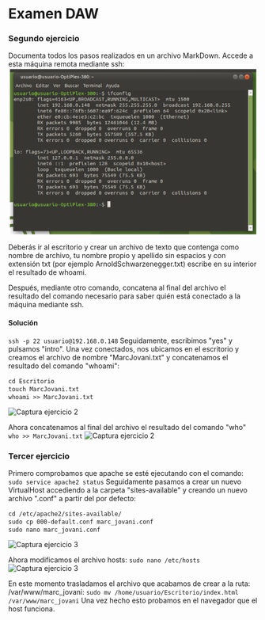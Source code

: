 # Examen DAW
### Segundo ejercicio
Documenta todos los pasos realizados en un archivo MarkDown. Accede a esta máquina remota mediante ssh:
![Captura ejercicio 2](captura0.png)

Deberás ir al escritorio y crear un archivo de texto que contenga como nombre de archivo, tu nombre propio y apellido sin espacios y con extensión txt (por ejemplo ArnoldSchwarzenegger.txt) escribe en su interior el resultado de whoami.

Después, mediante otro comando, concatena al final del archivo el resultado del comando necesario para saber quién está conectado a la máquina mediante ssh.
#### Solución
```ssh -p 22 usuario@192.168.0.148```
Seguidamente, escribimos "yes" y pulsamos "intro".
Una vez conectados, nos ubicamos en el escritorio y creamos el archivo de nombre "MarcJovani.txt" y concatenamos el resultado del comando "whoami":
```
cd Escritorio
touch MarcJovani.txt
whoami >> MarcJovani.txt
```
![Captura ejercicio 2](captura1.png)

Ahora concatenamos al final del archivo el resultado del comando "who"
```who >> MarcJovani.txt```
![Captura ejercicio 2](captura2.png)

### Tercer ejercicio
Primero comprobamos que apache se esté ejecutando con el comando:
```sudo service apache2 status```
Seguidamente pasamos a crear un nuevo VirtualHost accediendo a la carpeta "sites-available" y creando un nuevo archivo ".conf" a partir del por defecto:
```
cd /etc/apache2/sites-available/
sudo cp 000-default.conf marc_jovani.conf
sudo nano marc_jovani.conf
```
![Captura ejercicio 3](captura3.png)

Ahora modificamos el archivo hosts:
```sudo nano /etc/hosts```
![Captura ejercicio 3](captura4.png)

En este momento trasladamos el archivo que acabamos de crear a la ruta: /var/www/marc_jovani:
```sudo mv /home/usuario/Escritorio/index.html /var/www/marc_jovani```
Una vez hecho esto probamos en el navegador que el host funciona.
